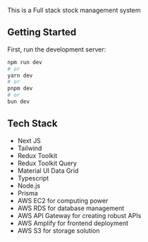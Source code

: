 This is a Full stack stock management system

## Getting Started

First, run the development server:

```bash
npm run dev
# or
yarn dev
# or
pnpm dev
# or
bun dev
```

## Tech Stack
- Next JS
- Tailwind
- Redux Toolkit
- Redux Toolkit Query
- Material UI Data Grid
- Typescript
- Node.js
- Prisma
- AWS EC2 for computing power
- AWS RDS for database management
- AWS API Gateway for creating robust APIs
- AWS Amplify for frontend deployment
- AWS S3 for storage solution